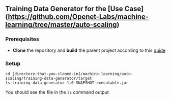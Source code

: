 ## Training Data Generator for the [Use Case] (https://github.com/Openet-Labs/machine-learning/tree/master/auto-scaling)

### Prerequisites
* **Clone** the repository and **build** the parent project according to this [guide](https://github.com/Openet-Labs/machine-learning/tree/master/auto-scaling)

### Setup
```{r, engine='bash', count_lines}
cd [directory-that-you-cloned-in]/machine-learning/auto-scaling/training-data-generator/target
ls training-data-generator-1.0-SNAPSHOT-executable.jar
```

You should see the file in the `ls` command output